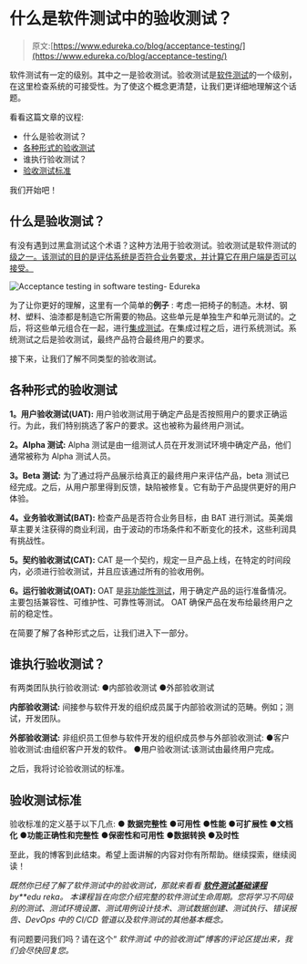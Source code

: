 # 什么是软件测试中的验收测试？

> 原文:[https://www.edureka.co/blog/acceptance-testing/](https://www.edureka.co/blog/acceptance-testing/)

软件测试有一定的级别。其中之一是验收测试。验收测试是[软件测试](https://www.edureka.co/blog/software-testing-tutorial/)的一个级别，在这里检查系统的可接受性。为了使这个概念更清楚，让我们更详细地理解这个话题。

看看这篇文章的议程:

*   什么是验收测试？
*   [各种形式的验收测试](#Variousformsofacceptancetesting)
*   谁执行验收测试？
*   [验收测试标准](#Criteriaforacceptancetesting)

我们开始吧！

## 什么是验收测试？

有没有遇到过黑盒测试这个术语？这种方法用于验收测试。验收测试是软件测试的[级之一。该测试的目的是评估系统是否符合业务要求，并计算它在用户端是否可以接受。](https://www.edureka.co/blog/software-testing-levels/)

![Acceptance testing in software testing- Edureka](../Images/3eeac21cf95aa1a3778069c82c736d42.png)

为了让你更好的理解，这里有一个简单的**例子** : 考虑一把椅子的制造。木材、钢材、塑料、油漆都是制造它所需要的物品。这些单元是单独生产和单元测试的。之后，将这些单元组合在一起，进行[集成测试](https://www.edureka.co/blog/what-is-integration-testing-a-simple-guide-on-how-to-perform-integration-testing/)。在集成过程之后，进行系统测试。系统测试之后是验收测试，最终产品符合最终用户的要求。

接下来，让我们了解不同类型的验收测试。

## **各种形式的验收测试**

**1。用户验收测试(UAT):** 用户验收测试用于确定产品是否按照用户的要求正确运行。为此，我们特别挑选了客户的要求。这也被称为最终用户测试。

**2。Alpha 测试:** Alpha 测试是由一组测试人员在开发测试环境中确定产品，他们通常被称为 Alpha 测试人员。

**3。Beta 测试:** 为了通过将产品展示给真正的最终用户来评估产品，beta 测试已经完成。之后，从用户那里得到反馈，缺陷被修复。它有助于产品提供更好的用户体验。

**4。业务验收测试(BAT):** 检查产品是否符合业务目标，由 BAT 进行测试。英美烟草主要关注获得的商业利润，由于波动的市场条件和不断变化的技术，这些利润具有挑战性。

**5。契约验收测试(CAT):** CAT 是一个契约，规定一旦产品上线，在特定的时间段内，必须进行验收测试，并且应该通过所有的验收用例。

**6。运行验收测试(OAT):** OAT 是[非功能性测试](https://www.edureka.co/blog/functional-testing-vs-non-functional-testing/)，用于确定产品的运行准备情况。主要包括兼容性、可维护性、可靠性等测试。 OAT 确保产品在发布给最终用户之前的稳定性。

在简要了解了各种形式之后，让我们进入下一部分。

## 谁执行验收测试？

有两类团队执行验收测试: ●内部验收测试 ●外部验收测试

**内部验收测试:** 间接参与软件开发的组织成员属于内部验收测试的范畴。例如；测试，开发团队。

**外部验收测试:** 非组织员工但参与软件开发的组织成员参与外部验收测试: ●客户验收测试:由组织客户开发的软件。 ●用户验收测试:该测试由最终用户完成。

之后，我将讨论验收测试的标准。

## **验收测试标准**

验收标准的定义基于以下几点: ● **数据完整性** **●可用性** **●性能** **●可扩展性** **●文档化** **●功能正确性和完整性** **●保密性和可用性** **●数据转换** **●及时性**

至此，我的博客到此结束。希望上面讲解的内容对你有所帮助。继续探索，继续阅读！

*既然你已经了解了软件测试中的验收测试，那就来看看* [***软件测试基础课程***](https://www.edureka.co/software-testing-fundamentals-training)*by**edu reka。* *本课程旨在向您介绍完整的软件测试生命周期。您将学习不同级别的测试、测试环境设置、测试用例设计技术、测试数据创建、测试执行、错误报告、DevOps 中的 CI/CD 管道以及软件测试的其他基本概念。*

有问题要问我们吗？请在这个“ *软件测试* *中的验收测试”博客的评论区提出来，我们会尽快回复您。*
